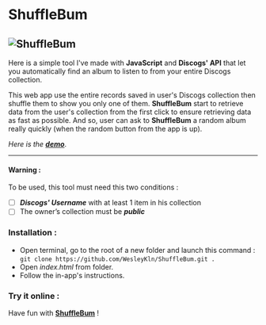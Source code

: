 # ShuffleBum
![ShuffleBum](https://user-images.githubusercontent.com/42122563/97418156-c4f8bb00-1908-11eb-938e-eb3ccb49a177.png)
---

Here is a simple tool I've made with **JavaScript** and **Discogs' API** that let you automatically find an album to listen to from your entire Discogs collection. 

This web app use the entire records saved in user's Discogs collection then shuffle them to show you only one of them. **ShuffleBum** start to retrieve data from the user's collection from the first click to ensure retrieving data as fast as possible. And so, user can ask to **ShuffleBum** a random album really quickly (when the random button from the app is up).

*Here is the [**demo**](https://wesleykln.github.io/ShuffleBum/)*.

---
####  Warning :

To be used, this tool must need this two conditions :

 - [ ] ***Discogs' Username*** with at least 1 item in his collection
 - [ ] The owner’s collection must be ***public*** 

### Installation :
- Open terminal, go to the root of a new folder and launch this command :  `git clone https://github.com/WesleyKln/ShuffleBum.git .`
- Open *index.html* from folder.
- Follow the in-app's instructions.

### Try it online :
Have fun with [**ShuffleBum**](https://wesleykln.github.io/ShuffleBum/) !
